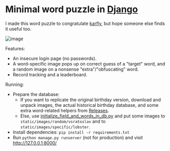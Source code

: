 Minimal word puzzle in [Django](https://www.djangoproject.com/)
===

I made this word puzzle to congratulate [karfly](https://github.com/karfly/), but hope someone else finds it useful too.

![image](https://user-images.githubusercontent.com/9570420/107872930-2bf1ae00-6ebf-11eb-9f6a-22bd606d0f0f.png)

Features:
* An insecure login page (no passwords).
* A word-specific image pops up on correct guess of a "target" word, and a random image on a nonsense "extra"/"obfuscating" word.
* Record tracking and a leaderboard.

Running:
* Prepare the database:
  * If you want to replicate the original birthday version, download and unpack images, the actual historical birthday database, and some extra word-related helpers from [Releases](./releases).
  * Else, use [initialize_field_and_words_in_db.py](./initialize_field_and_words_in_db.py) and put some images to `static/images/random/vsratoslav` and to `static/images/specific/lobster`.
* Install dependencies: `pip install -r requirements.txt`
* Run `python manage.py runserver` (not for production) and visit http://127.0.0.1:8000/